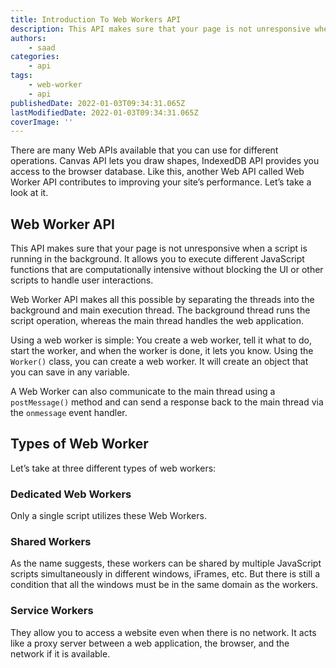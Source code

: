 ```yaml
---
title: Introduction To Web Workers API
description: This API makes sure that your page is not unresponsive when a script is running in the background. In this piece, let's briefly look at web workers and some of its types.
authors:
    - saad
categories:
    - api
tags:
    - web-worker
    - api
publishedDate: 2022-01-03T09:34:31.065Z
lastModifiedDate: 2022-01-03T09:34:31.065Z
coverImage: ''
---
```


<Lead>

There are many Web APIs available that you can use for different operations. Canvas API lets you draw shapes, IndexedDB API provides you access to the browser database. Like this, another Web API called Web Worker API contributes to improving your site’s performance. Let’s take a look at it.

</Lead>

## Web Worker API

This API makes sure that your page is not unresponsive when a script is running in the background. It allows you to execute different JavaScript functions that are computationally intensive without blocking the UI or other scripts to handle user interactions.

Web Worker API makes all this possible by separating the threads into the background and main execution thread. The background thread runs the script operation, whereas the main thread handles the web application.

Using a web worker is simple: You create a web worker, tell it what to do, start the worker, and when the worker is done, it lets you know. Using the `Worker()` class, you can create a web worker. It will create an object that you can save in any variable.

A Web Worker can also communicate to the main thread using a `postMessage()` method and can send a response back to the main thread via the `onmessage` event handler.

## Types of Web Worker

Let’s take at three different types of web workers:

### Dedicated Web Workers

Only a single script utilizes these Web Workers.

### Shared Workers

As the name suggests, these workers can be shared by multiple JavaScript scripts simultaneously in different windows, iFrames, etc. But there is still a condition that all the windows must be in the same domain as the workers.

### Service Workers

They allow you to access a website even when there is no network. It acts like a proxy server between a web application, the browser, and the network if it is available.
